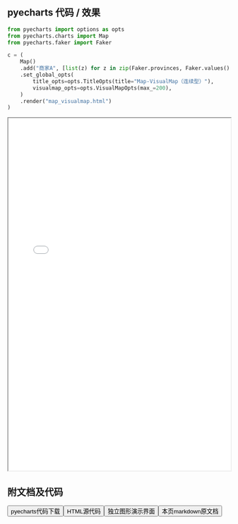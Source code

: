 
## pyecharts 代码 / 效果

```python
from pyecharts import options as opts
from pyecharts.charts import Map
from pyecharts.faker import Faker

c = (
    Map()
    .add("商家A", [list(z) for z in zip(Faker.provinces, Faker.values())], "china")
    .set_global_opts(
        title_opts=opts.TitleOpts(title="Map-VisualMap（连续型）"),
        visualmap_opts=opts.VisualMapOpts(max_=200),
    )
    .render("map_visualmap.html")
)

```

<iframe width="100%" height="800px" src="/pyecharts/Map/map_visualmap.html"></iframe>

## 附文档及代码

<a href="https://cdn.jsdelivr.net/gh/wfy-belief/python/docs/pyecharts/Map/map_visualmap.py"><button class="mybutton">pyecharts代码下载</button></a><a href="https://cdn.jsdelivr.net/gh/wfy-belief/python/docs/pyecharts/Map/map_visualmap.html"><button class="mybutton">HTML源代码</button></a><a href="https://python.wfyblog.cn/pyecharts/Map/map_visualmap.html"><button class="mybutton">独立图形演示界面</button></a><a href="https://cdn.jsdelivr.net/gh/wfy-belief/python/docs/pyecharts/Map/map_visualmap.md"><button class="mybutton">本页markdown原文档</button></a>